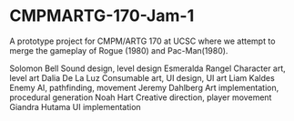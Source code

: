 # CMPMARTG-170-Jam-1
A prototype project for CMPM/ARTG 170 at UCSC where we attempt to merge the gameplay of Rogue (1980) and Pac-Man(1980).

Solomon Bell      Sound design, level design
Esmeralda Rangel       Character art, level art
Dalia De La Luz   Consumable art, UI design, UI art
Liam Kaldes       Enemy AI, pathfinding, movement
Jeremy Dahlberg   Art implementation, procedural generation
Noah Hart         Creative direction, player movement
Giandra Hutama    UI implementation
